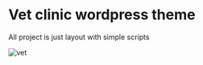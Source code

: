 # Vet clinic wordpress theme

All project is just layout with simple scripts 

![vet](https://user-images.githubusercontent.com/61227720/230723182-b365ded7-1828-41b9-b97d-fbddebe8a631.gif)

